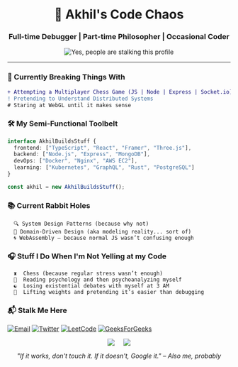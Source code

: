 <h1 align="center">🧃 Akhil's Code Chaos</h1>
<h3 align="center">Full-time Debugger | Part-time Philosopher | Occasional Coder</h3>

<p align="center">
  <img src="https://komarev.com/ghpvc/?username=silky-x0&color=4B0082&style=flat-square" alt="Yes, people are stalking this profile" /> 
</p>

---

### 🔭 Currently Breaking Things With
```diff
+ Attempting a Multiplayer Chess Game (JS | Node | Express | Socket.io)
! Pretending to Understand Distributed Systems
# Staring at WebGL until it makes sense
```

### 🛠️ My Semi-Functional Toolbelt
```typescript
interface AkhilBuildsStuff {
  frontend: ["TypeScript", "React", "Framer", "Three.js"],
  backend: ["Node.js", "Express", "MongoDB"],
  devOps: ["Docker", "Nginx", "AWS EC2"],
  learning: ["Kubernetes", "GraphQL", "Rust", "PostgreSQL"]
}

const akhil = new AkhilBuildsStuff();
```

### 📚 Current Rabbit Holes
```
  🔍 System Design Patterns (because why not)
  🧩 Domain-Driven Design (aka modeling reality... sort of)
  🌀 WebAssembly – because normal JS wasn’t confusing enough
```

### 🎧 Stuff I Do When I'm Not Yelling at my Code
```
  ♜  Chess (because regular stress wasn’t enough)
  📖  Reading psychology and then psychoanalyzing myself
  ☯️  Losing existential debates with myself at 3 AM
  💪  Lifting weights and pretending it’s easier than debugging
```

### 📬 Stalk Me Here
<p>
  <a href="mailto:10akhil.t@gmail.com"><img alt="Email" src="https://img.shields.io/badge/Email-10akhil.t%40gmail.com-D14836?style=flat-square&logo=gmail"/></a>
  <a href="https://twitter.com/3mindedscholar"><img alt="Twitter" src="https://img.shields.io/badge/Twitter-%403mindedscholar-1DA1F2?style=flat-square&logo=twitter"/></a>
  <a href="https://leetcode.com/3MindedScholar"><img alt="LeetCode" src="https://img.shields.io/badge/LeetCode-3MindedScholar-FFA116?style=flat-square&logo=leetcode"/></a>
  <a href="https://auth.geeksforgeeks.org/user/user_ful3u1538za"><img alt="GeeksForGeeks" src="https://img.shields.io/badge/GFG-user__ful3u1538za-2F8D46?style=flat-square&logo=geeksforgeeks"/></a>
</p>

<div align="center" style="display: flex; gap: 20px; justify-content: center"> 
  <img src="https://github-readme-stats.vercel.app/api?username=silky-x0&show_icons=true&theme=merko&hide_border=true&include_all_commits=true" /> 
  <img src="https://github-readme-stats.vercel.app/api/top-langs/?username=silky-x0&layout=compact&theme=merko&hide_border=true" /> 
</div>

<p align="center"> <em>"If it works, don't touch it. If it doesn't, Google it." – Also me, probably</em> </p>
